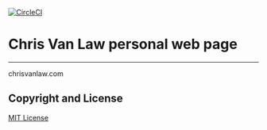 [![CircleCI](https://circleci.com/gh/cvanlaw/chrisvanlaw.com.svg?style=svg)](https://circleci.com/gh/cvanlaw/chrisvanlaw.com)

# Chris Van Law personal web page
***
chrisvanlaw.com

## Copyright and License

[MIT License](LICENSE)